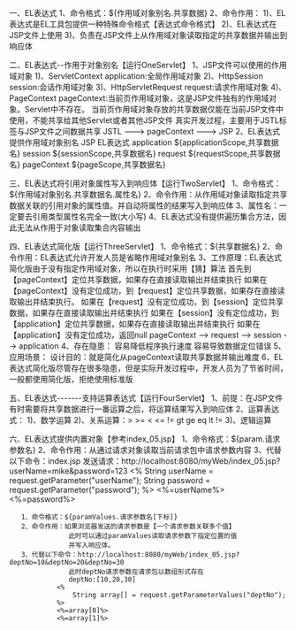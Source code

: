 一、EL表达式
   1、命令格式：${作用域对象别名.共享数据}
   2、命令作用：
              1)、EL表达式是EL工具包提供一种特殊命令格式【表达式命令格式】
              2)、EL表达式在JSP文件上使用
              3)、负责在JSP文件上从作用域对象读取指定的共享数据并输出到响应体

二、EL表达式--作用于对象别名【运行OneServlet】
    1、JSP文件可以使用的作用域对象
       1)、ServletContext          application:全局作用域对象
       2)、HttpSession             session:会话作用域对象
       3)、HttpServletRequest      request:请求作用域对象
       4)、PageContext             pageContext:当前页作用域对象，这是JSP文件独有的作用域对象。Servlet中不存在。
                                               当前页作用域对象存放的共享数据仅能在当前JSP文件中使用，不能共享给其他Servlet或者其他JSP文件
                                               真实开发过程，主要用于JSTL标签与JSP文件之间数据共享
                                               JSTL ---> pageContext ---> JSP
    2、EL表达式提供作用域对象别名
       JSP                      EL表达式
       application              ${applicationScope,共享数据名}
       session                  ${sessionScope,共享数据名}
       request                  ${requestScope,共享数据名}
       pageContext              ${pageScope,共享数据名}

三、EL表达式将引用对象属性写入到响应体【运行TwoServlet】
   1、命令格式：${作用域对象别名.共享数据名.属性名}
   2、命令作用：从作用域对象读取指定共享数据关联的引用对象的属性值。并自动将属性的结果写入到响应体
   3、属性名：一定要去引用类型属性名完全一致(大小写)
   4、EL表达式没有提供遍历集合方法，因此无法从作用于对象读取集合内容输出

四、EL表达式简化版【运行ThreeServlet】
   1、命令格式：${共享数据名}
   2、命令作用：EL表达式允许开发人员是省略作用域对象别名
   3、工作原理：EL表达式简化版由于没有指定作用域对象，所以在执行时采用【猜】算法
              首先到【pageContext】定位共享数据，如果存在直接读取输出并结束执行
              如果在【pageContext】没有定位成功，到【request】定位共享数据，如果存在直接读取输出并结束执行。
              如果在【request】没有定位成功，到【session】定位共享数据，如果存在直接读取输出并结束执行
              如果在【session】没有定位成功，到【application】定位共享数据，如果存在直接读取输出并结束执行
              如果在【application】没有定位成功，返回null
              pageContext --> request --> session --> application
   4、存在隐患：
             容易降低程序执行速度
             容易导致数据定位错误
   5、应用场景：
            设计目的：就是简化从pageContext读取共享数据并输出难度
   6、EL表达式简化版尽管存在很多隐患，但是实际开发过程中，开发人员为了节省时间，一般都使用简化版，拒绝使用标准版

五、EL表达式-------支持运算表达式【运行FourServlet】
   1、前提：在JSP文件有时需要将共享数据进行一番运算之后，将运算结果写入到响应体
   2、运算表达式：
               1)、数学运算
               2)、关系运算：>   >=   <   <=   !=
                           gt  ge   eq   lt   !=
               3)、逻辑运算

六、EL表达式提供内置对象【参考index_05.jsp】
   1、命令格式：${param.请求参数名}
   2、命令作用：从通过请求对象读取当前请求包中请求参数内容
   3、代替以下命令：index.jsp
               发送请求：http://localhost:8080/myWeb/index_05.jsp?userName=mike&password=123
               <%
               String userName = request.getParameter("userName");
               String password = request.getParameter("password");
               %>
               <%=userName%>
               <%=password%>

       1、命令格式：${paramValues.请求参数名[下标]}
       2、命令作用：如果浏览器发送的请求参数是【一个请求参数关联多个值】
                   此时可以通过paramValues读取请求参数下指定位置的值
                   并写入响应体。
       3、代替以下命令：http://localhost:8080/myWeb/index_05.jsp?deptNo=10&deptNo=20&deptNo=30
                   此时deptNo请求参数在请求包以数组形式存在
                   deptNo:[10,20,30]
                <%
                    String array[] = request.getParameterValues("deptNo");
                %>
                <%=array[0]%>
                <%=array[1]%>
